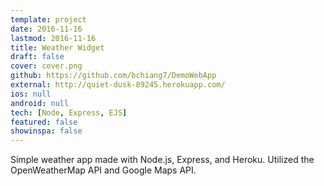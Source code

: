```yaml
---
template: project
date: 2016-11-16
lastmod: 2016-11-16
title: Weather Widget
draft: false
cover: cover.png
github: https://github.com/bchiang7/DemoWebApp
external: http://quiet-dusk-89245.herokuapp.com/
ios: null
android: null
tech: [Node, Express, EJS]
featured: false
showinspa: false
---
```


Simple weather app made with Node.js, Express, and Heroku. Utilized the OpenWeatherMap API and Google Maps API.
